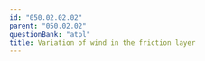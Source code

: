 ```yaml
---
id: "050.02.02.02"
parent: "050.02.02"
questionBank: "atpl"
title: Variation of wind in the friction layer
---
```

